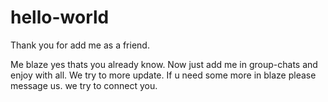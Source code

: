 # hello-world
Thank  you for add me as a friend.

Me blaze yes thats you already know.
Now just add me  in group-chats and enjoy with all.
We try to more update.
If u need some more in blaze please message us. we try to connect you.
